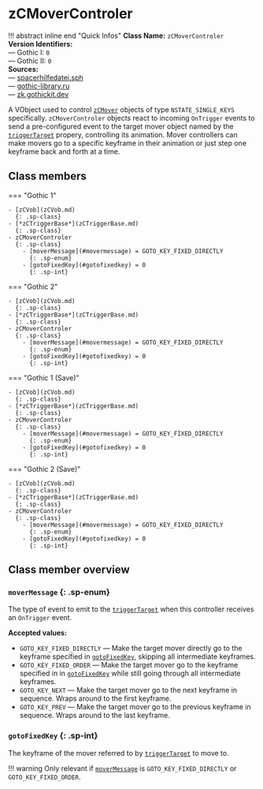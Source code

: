 # zCMoverControler

!!! abstract inline end "Quick Infos"
    **Class Name:** `zCMoverControler`<br/>
    **Version Identifiers:**<br />
    — Gothic I: `0`<br/>
    — Gothic II: `0`<br/>
    **Sources:**<br/>
    — [spacerhilfedatei.sph](https://wiki.worldofgothic.de/doku.php?id=spacer:hilfedatei)<br/>
    — [gothic-library.ru](http://www.gothic-library.ru/publ/class_zcmovercontroler/1-1-0-528)<br/>
    — [zk.gothickit.dev](https://zk.gothickit.dev/engine/objects/zCMoverController/)

A VObject used to control [`zCMover`](zCTrigger/zCMover.md) objects of type `NSTATE_SINGLE_KEYS` specifically.
`zCMoverControler` objects react to incoming `OnTrigger` events to send a pre-configured event to the target mover
object named by the [`triggerTarget`](index.md#triggertarget) propery, controlling its animation. Mover
controllers can make movers go to a specific keyframe in their animation or just step one keyframe back and forth
at a time.

## Class members

=== "Gothic 1"

    - [zCVob](zCVob.md)
      {: .sp-class}
    - [*zCTriggerBase*](zCTriggerBase.md)
      {: .sp-class}
    - zCMoverControler
      {: .sp-class}
        - [moverMessage](#movermessage) = GOTO_KEY_FIXED_DIRECTLY
          {: .sp-enum}
        - [gotoFixedKey](#gotofixedkey) = 0
          {: .sp-int}

=== "Gothic 2"

    - [zCVob](zCVob.md)
      {: .sp-class}
    - [*zCTriggerBase*](zCTriggerBase.md)
      {: .sp-class}
    - zCMoverControler
      {: .sp-class}
        - [moverMessage](#movermessage) = GOTO_KEY_FIXED_DIRECTLY
          {: .sp-enum}
        - [gotoFixedKey](#gotofixedkey) = 0
          {: .sp-int}

=== "Gothic 1 (Save)"

    - [zCVob](zCVob.md)
      {: .sp-class}
    - [*zCTriggerBase*](zCTriggerBase.md)
      {: .sp-class}
    - zCMoverControler
      {: .sp-class}
        - [moverMessage](#movermessage) = GOTO_KEY_FIXED_DIRECTLY
          {: .sp-enum}
        - [gotoFixedKey](#gotofixedkey) = 0
          {: .sp-int}

=== "Gothic 2 (Save)"

    - [zCVob](zCVob.md)
      {: .sp-class}
    - [*zCTriggerBase*](zCTriggerBase.md)
      {: .sp-class}
    - zCMoverControler
      {: .sp-class}
        - [moverMessage](#movermessage) = GOTO_KEY_FIXED_DIRECTLY
          {: .sp-enum}
        - [gotoFixedKey](#gotofixedkey) = 0
          {: .sp-int}

## Class member overview

### `moverMessage` {: .sp-enum}

The type of event to emit to the [`triggerTarget`](index.md#triggertarget) when this controller receives an `OnTrigger` event.

**Accepted values:**

* `GOTO_KEY_FIXED_DIRECTLY` — Make the target mover directly go to the keyframe specified
  in [`gotoFixedKey`](#gotofixedkey), skipping all intermediate keyframes.
* `GOTO_KEY_FIXED_ORDER` — Make the target mover go to the keyframe specified in in [`gotoFixedKey`](#gotofixedkey)
  while still going through all intermediate keyframes.
* `GOTO_KEY_NEXT` — Make the target mover go to the next keyframe in sequence. Wraps around to the first keyframe.
* `GOTO_KEY_PREV` — Make the target mover go to the previous keyframe in sequence. Wraps around to the last keyframe.

### `gotoFixedKey` {: .sp-int}

The keyframe of the mover referred to by [`triggerTarget`](index.md#triggertarget) to move to.

!!! warning
    Only relevant if [`moverMessage`](#movermessage) is `GOTO_KEY_FIXED_DIRECTLY` or `GOTO_KEY_FIXED_ORDER`.
